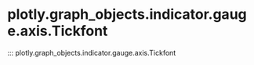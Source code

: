 # plotly.graph_objects.indicator.gauge.axis.Tickfont

::: plotly.graph_objects.indicator.gauge.axis.Tickfont
